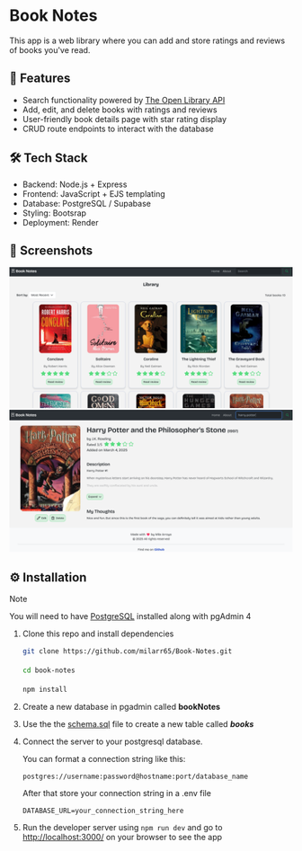 # Book Notes

This app is a web library where you can add and store ratings and reviews of books you've read.

## 🚀 Features

- Search functionality powered by [The Open Library API](https://openlibrary.org/developers/api)
- Add, edit, and delete books with ratings and reviews
- User-friendly book details page with star rating display
- CRUD route endpoints to interact with the database

## 🛠️ Tech Stack

- Backend: Node.js + Express
- Frontend: JavaScript + EJS templating
- Database: PostgreSQL / Supabase
- Styling: Bootsrap
- Deployment: Render

## 📸 Screenshots

![Homepage](public/assets/project-screenshot-1.png)
![book-details-page](public/assets/project-screenshot-2.png)

## ⚙️ Installation

> [!Note]
> You will need to have [PostgreSQL](https://www.postgresql.org/download) installed along with pgAdmin 4

1. Clone this repo and install dependencies

   ```bash
   git clone https://github.com/milarr65/Book-Notes.git

   cd book-notes

   npm install
   ```

2. Create a new database in pgadmin called **bookNotes**
3. Use the the [schema.sql](schema.sql) file to create a new table called **_books_**
4. Connect the server to your postgresql database.

   You can format a connection string like this:

   ```text
   postgres://username:password@hostname:port/database_name
   ```

   After that store your connection string in a .env file

   ```text
   DATABASE_URL=your_connection_string_here
   ```

5. Run the developer server using `npm run dev` and go to [http://localhost:3000/](http://localhost:3000/) on your browser to see the app
